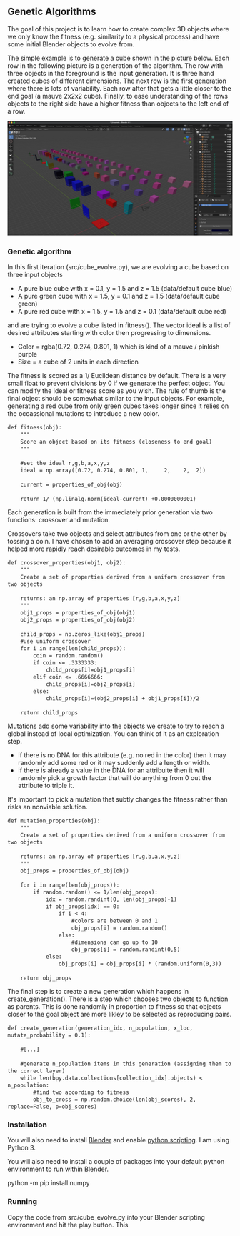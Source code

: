 
## Genetic Algorithms

The goal of this project is to learn how to create complex 3D objects where we only know the fitness (e.g. similarity to a physical process) and have some initial Blender objects to evolve from. 

The simple example is to generate a cube shown in the picture below. Each row in the following picture is a generation of the algorithm. The row with three objects in the foreground is the input generation. It is three hand created cubes of different dimensions. The next row is the first generation where there is lots of variability. Each row after that gets a little closer to the end goal (a mauve 2x2x2 cube). Finally, to ease understanding of the rows objects to the right side have a higher fitness than objects to the left end of a row. 

![alt text](evolve_cube.png "Blender example of GA")

### Genetic algorithm

In this first iteration (src/cube_evolve.py), we are evolving a cube based on three input objects

* A pure blue cube with x = 0.1, y = 1.5 and z = 1.5 (data/default cube blue)
* A pure green cube with x = 1.5, y = 0.1 and z = 1.5 (data/default cube green)
* A pure red cube with x = 1.5, y = 1.5 and z = 0.1 (data/default cube red)

and are trying to evolve a cube listed in fitness(). The vector ideal is a list of desired attributes starting with color then progressing to dimensions. 

* Color = rgba(0.72, 0.274, 0.801, 1) which is kind of a mauve / pinkish purple
* Size = a cube of 2 units in each direction 

The fitness is scored as a 1/ Euclidean distance by default. There is a very small float to prevent divisions by 0 if we generate the perfect object. You can modify the ideal or fitness score as you wish. The rule of thumb is the final object should be somewhat similar to the input objects. For example, generating a red cube from only green cubes takes longer since it relies on the occassional mutations to introduce a new color. 

    def fitness(obj):
        """
        Score an object based on its fitness (closeness to end goal)
        """
        
        #set the ideal r,g,b,a,x,y,z
        ideal = np.array([0.72, 0.274, 0.801, 1,     2,    2,  2])
        
        current = properties_of_obj(obj)
        
        return 1/ (np.linalg.norm(ideal-current) +0.0000000001)

Each generation is built from the immediately prior generation via two functions: crossover and mutation.

Crossovers take two objects and select attributes from one or the other by tossing a coin. I have chosen to add an averaging crossover step because it helped more rapidly reach desirable outcomes in my tests. 

    def crossover_properties(obj1, obj2):
        """
        Create a set of properties derived from a uniform crossover from two objects

        returns: an np.array of properties [r,g,b,a,x,y,z]
        """
        obj1_props = properties_of_obj(obj1)
        obj2_props = properties_of_obj(obj2)
        
        child_props = np.zeros_like(obj1_props)
        #use uniform crossover
        for i in range(len(child_props)):
            coin = random.random()
            if coin <= .3333333:
                child_props[i]=obj1_props[i]
            elif coin <= .6666666:
                child_props[i]=obj2_props[i]
            else:
                child_props[i]=(obj2_props[i] + obj1_props[i])/2
        
        return child_props

Mutations add some variability into the objects we create to try to reach a global instead of local optimization. You can think of it as an exploration step. 

* If there is no DNA for this attribute (e.g. no red in the color) then it may randomly add some red or it may suddenly add a length or width. 
* If there is already a value in the DNA for an attribuite then it will randomly pick a growth factor that will do anything from 0 out the attribute to triple it.  

It's important to pick a mutation that subtly changes the fitness rather than risks an nonviable solution. 

    def mutation_properties(obj):
        """
        Create a set of properties derived from a uniform crossover from two objects

        returns: an np.array of properties [r,g,b,a,x,y,z]
        """
        obj_props = properties_of_obj(obj)

        for i in range(len(obj_props)):
            if random.random() <= 1/len(obj_props):
                idx = random.randint(0, len(obj_props)-1)
                if obj_props[idx] == 0:
                    if i < 4:
                        #colors are between 0 and 1 
                        obj_props[i] = random.random()
                    else:
                        #dimensions can go up to 10
                        obj_props[i] = random.randint(0,5)
                else:
                    obj_props[i] = obj_props[i] * (random.uniform(0,3))

        return obj_props

The final step is to create a new generation which happens in create_generation(). There is a step which chooses two objects to function as parents. This is done randomly in proportion to fitness so that objects closer to the goal object are more likley to be selected as reproducing pairs. 

    def create_generation(generation_idx, n_population, x_loc, mutate_probability = 0.1):
        
        #[...]
            
        #generate n_population items in this generation (assigning them to the correct layer)
        while len(bpy.data.collections[collection_idx].objects) < n_population:
            #find two according to fitness
            obj_to_cross = np.random.choice(len(obj_scores), 2, replace=False, p=obj_scores)

### Installation

You will also need to install [Blender](https://www.blender.org/download/) and enable [python scripting](https://docs.blender.org/api/current/info_quickstart.html). I am using Python 3. 

You will also need to install a couple of packages into your default python environment to run within Blender.

python -m pip install numpy 


### Running 

Copy the code from src/cube_evolve.py into your Blender scripting environment and hit the play button. This 
